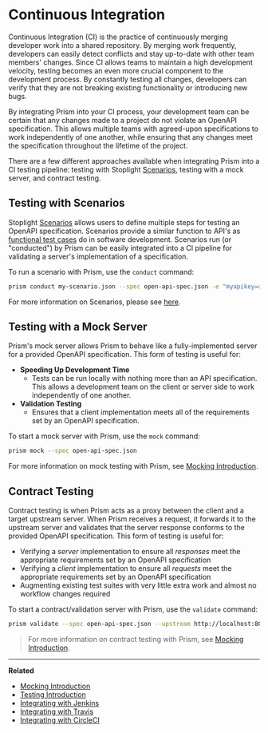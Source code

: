 # Continuous Integration

Continuous Integration (CI) is the practice of continuously merging developer
work into a shared repository. By merging work frequently, developers can easily
detect conflicts and stay up-to-date with other team members' changes. Since CI
allows teams to maintain a high development velocity, testing becomes an even
more crucial component to the development process. By constantly testing all
changes, developers can verify that they are not breaking existing functionality
or introducing new bugs.

By integrating Prism into your CI process, your development team can be certain
that any changes made to a project do not violate an OpenAPI specification. This
allows multiple teams with agreed-upon specifications to work independently of
one another, while ensuring that any changes meet the specification throughout
the lifetime of the project.

There are a few different approaches available when integrating Prism into a CI
testing pipeline:
testing with Stoplight [Scenarios](/testing/introduction),
testing with a mock server, and
contract testing.

## Testing with Scenarios

Stoplight [Scenarios](/testing/introduction) allows users to define
multiple steps for testing an OpenAPI specification. Scenarios provide a similar
function to API's as [functional test
cases](https://en.wikipedia.org/wiki/Functional_testing) do in software
development. Scenarios run (or "conducted") by Prism can be easily integrated
into a CI pipeline for validating a server's implementation of a specification.

To run a scenario with Prism, use the `conduct` command:

```bash
prism conduct my-scenario.json --spec open-api-spec.json -e "myapikey=abc123"
```

For more information on Scenarios, please see [here](/testing/introduction).

## Testing with a Mock Server

Prism's mock server allows Prism to behave like a
fully-implemented server for a provided OpenAPI specification. This form of
testing is useful for:

* **Speeding Up Development Time**
  * Tests can be run locally with nothing more
    than an API specification. This allows a development team on the client or
    server side to work independently of one another.
* **Validation Testing**
  * Ensures that a client implementation meets all of the requirements set by an
    OpenAPI specification.

To start a mock server with Prism, use the `mock` command:

```bash
prism mock --spec open-api-spec.json
```

For more information on mock testing with Prism, see [Mocking Introduction](/mocking/introduction).

## Contract Testing

Contract testing is when Prism acts as a proxy between the client and a target
upstream server. When Prism receives a request, it forwards it to the upstream
server and validates that the server response conforms to the provided OpenAPI
specification. This form of testing is useful for:

* Verifying a _server_ implementation to ensure all _responses_ meet the
  appropriate requirements set by an OpenAPI specification
* Verifying a _client_ implementation to ensure all _requests_ meet the
  appropriate requirements set by an OpenAPI specification
* Augmenting existing test suites with very little extra work and almost no
  workflow changes required

To start a contract/validation server with Prism, use the `validate` command:

```bash
prism validate --spec open-api-spec.json --upstream http://localhost:8080
```

>For more information on contract testing with Prism, see [Mocking Introduction](/mocking/introduction).

---

**Related**
- [Mocking Introduction](/mocking/introduction)
- [Testing Introduction](/testing/introduction)
- [Integrating with Jenkins](/testing/continuous-integration/jenkins)
- [Integrating with Travis](/testing/continuous-integration/travis)
- [Integrating with CircleCI](/testing/continuous-integration/circle-ci)


